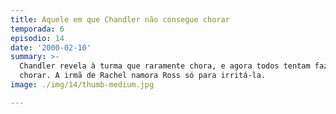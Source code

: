 ```yaml
---
title: Aquele em que Chandler não consegue chorar
temporada: 6
episodio: 14
date: '2000-02-10'
summary: >-
  Chandler revela à turma que raramente chora, e agora todos tentam fazê-lo
  chorar. A irmã de Rachel namora Ross só para irritá-la.
image: ./img/14/thumb-medium.jpg

---
```

